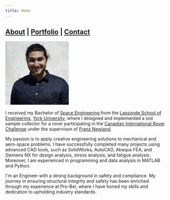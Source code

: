 ```yaml
---
title: Home
---
```


## [About](index.md) |  [Portfolio](portfolio.md) | [Contact](contact.md)

<img src="Me.jpg" alt="Pedram Heravi" width="200"/>

I received my Bachelor of [Space Engineering](https://lassonde.yorku.ca/academics/space-engineering) from the [Lassonde School of Engineering](https://lassonde.yorku.ca/), [York University](https://www.yorku.ca/), where I designed and implemented a soil sample collector for a rover participating in the [Canadian International Rover Challenge](https://circ.cstag.ca/) under the supervison of [Franz Newland](https://lassonde.yorku.ca/users/franz-newland).

My passion is to apply creative engineering solutions to mechanical and aero-space problems. I have successfully completed many projects using advanced CAD tools, such as SolidWorks, AutoCAD, Abaqus FEA, and Siemens NX for design analysis, stress analysis, and fatigue analysis. Moreover, I am experienced in programming and data analysis in MATLAB and Python. 

I'm an Engineer with a strong background in safety and compliance. My journey in ensuring structural integrity and safety has been enriched through my experience at Pro-Bel, where I have honed my skills and dedication to upholding industry standards.
